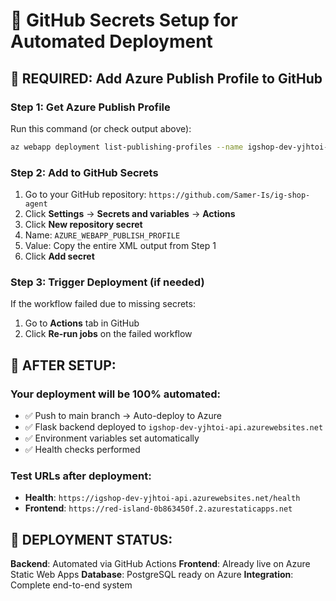 # 🔐 GitHub Secrets Setup for Automated Deployment

## 🎯 REQUIRED: Add Azure Publish Profile to GitHub

### Step 1: Get Azure Publish Profile
Run this command (or check output above):
```bash
az webapp deployment list-publishing-profiles --name igshop-dev-yjhtoi-api --resource-group igshop-dev-rg-v2 --xml
```

### Step 2: Add to GitHub Secrets
1. Go to your GitHub repository: `https://github.com/Samer-Is/ig-shop-agent`
2. Click **Settings** → **Secrets and variables** → **Actions**
3. Click **New repository secret**
4. Name: `AZURE_WEBAPP_PUBLISH_PROFILE`
5. Value: Copy the entire XML output from Step 1
6. Click **Add secret**

### Step 3: Trigger Deployment (if needed)
If the workflow failed due to missing secrets:
1. Go to **Actions** tab in GitHub
2. Click **Re-run jobs** on the failed workflow

## 🎉 AFTER SETUP:

### Your deployment will be 100% automated:
- ✅ Push to main branch → Auto-deploy to Azure
- ✅ Flask backend deployed to `igshop-dev-yjhtoi-api.azurewebsites.net`
- ✅ Environment variables set automatically
- ✅ Health checks performed

### Test URLs after deployment:
- **Health**: `https://igshop-dev-yjhtoi-api.azurewebsites.net/health`
- **Frontend**: `https://red-island-0b863450f.2.azurestaticapps.net`

## 🚀 DEPLOYMENT STATUS:
**Backend**: Automated via GitHub Actions
**Frontend**: Already live on Azure Static Web Apps
**Database**: PostgreSQL ready on Azure
**Integration**: Complete end-to-end system 